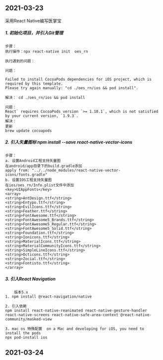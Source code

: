 ## 2021-03-23

采用React Native编写医掌宝


##### 1. 初始化项目，并引入Git管理
    步骤：
    执行操作：npx react-native init  oes_rn
    
    执行遇到的问题：
    
    问题：
    
    Failed to install CocoaPods dependencies for iOS project, which is required by this template.
    Please try again manually: "cd ./oes_rn/ios && pod install".
    
    解决： cd ./oes_rn/ios && pod install

    问题：
    React` requires CocoaPods version `>= 1.10.1`, which is not satisfied by your current version, `1.9.3`.
    解决：
    更新
    brew update cocoapods 
##### 2. 引入矢量图标   npm install --save react-native-vector-icons
    步骤：
    a. 设置Android工程支持矢量图
    在android/app目录下的build.gradle添加
    apply from: "../../node_modules/react-native-vector-icons/fonts.gradle"
    b. 设置IOS工程支持矢量图
    在ios/oes_rn/Info.plist文件中添加
    <key>UIAppFonts</key>
    <array>
    <string>AntDesign.ttf</string>
    <string>Entypo.ttf</string>
    <string>EvilIcons.ttf</string>
    <string>Feather.ttf</string>
    <string>FontAwesome.ttf</string>
    <string>FontAwesome5_Brands.ttf</string>
    <string>FontAwesome5_Regular.ttf</string>
    <string>FontAwesome5_Solid.ttf</string>
    <string>Foundation.ttf</string>
    <string>Ionicons.ttf</string>
    <string>MaterialIcons.ttf</string>
    <string>MaterialCommunityIcons.ttf</string>
    <string>SimpleLineIcons.ttf</string>
    <string>Octicons.ttf</string>
    <string>Zocial.ttf</string>
    <string>Fontisto.ttf</string>
    </array>
##### 3. 引入React Navigation   

        版本5.x
    1. npm install @react-navigation/native

    2. 引入依赖 
    npm install react-native-reanimated react-native-gesture-handler react-native-screens react-native-safe-area-context @react-native-community/masked-view

    3. mac os 特殊配置  on a Mac and developing for iOS, you need to install the pods 
    npx pod-install ios

## 2021-03-24

